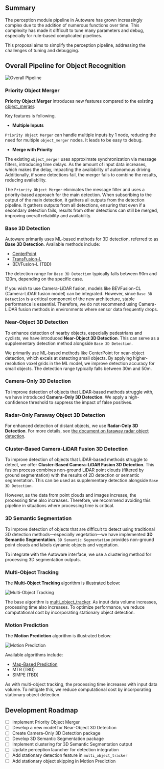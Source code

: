 ## Summary

The perception module pipeline in Autoware has grown increasingly complex due to the addition of numerous functions over time.
This complexity has made it difficult to tune many parameters and debug, especially for rule-based complicated pipelines.

This proposal aims to simplify the perception pipeline, addressing the challenges of tuning and debugging.

## Overall Pipeline for Object Recognition

![Overall Pipeline](fig/new_autoware_design.drawio.svg)

### Priority Object Merger


**Priority Object Merger** introduces new features compared to the existing [object_merger](https://github.com/autowarefoundation/autoware.universe/tree/main/perception/autoware_object_merger).

Key features is following.

- **Multiple Inputs**

`Priority Object Merger` can handle multiple inputs by 1 node, reducing the need for multiple `object_merger` nodes.
It leads to be easy to debug.

- **Merge with Priority**

The existing `object_merger` uses approximate synchronization via message filters, introducing time delays.
As the amount of input data increases, which makes the delay, impacting the availability of autonomous driving.
Additionally, if some detections fail, the merger fails to combine the results, reducing availability.

The `Priority Object Merger` eliminates the message filter and uses a priority-based approach for the main detection.
When subscribing to the output of the main detection, it gathers all outputs from the detection pipeline.
It gathers outputs from all detections, ensuring that even if a secondary detection fails, results from other detections can still be merged, improving overall reliability and availability.

### Base 3D Detection

Autoware primarily uses ML-based methods for 3D detection, referred to as **Base 3D Detection**.
Available methods include:

- [CenterPoint](https://github.com/autowarefoundation/autoware.universe/tree/main/perception/autoware_lidar_centerpoint)
- [TransFusion-L](https://github.com/autowarefoundation/autoware.universe/tree/main/perception/autoware_lidar_transfusion)
- BEVFusion-L (TBD)

The detection range for `Base 3D Detection` typically falls between 90m and 120m, depending on the specific case.

If you wish to use Camera-LiDAR fusion, models like BEVFusion-CL (Camera-LiDAR fusion model) can be integrated.
However, since `Base 3D Detection` is a critical component of the new architecture, stable performance is essential.
Therefore, we do not recommend using Camera-LiDAR fusion methods in environments where sensor data frequently drops.

### Near-Object 3D Detection

To enhance detection of nearby objects, especially pedestrians and cyclists, we have introduced **Near-Object 3D Detection**.
This can serve as a supplementary detection method alongside `Base 3D Detection`.

We primarily use ML-based methods like CenterPoint for near-object detection, which excels at detecting small objects.
By applying higher-resolution voxel grids in the ML model, we improve detection accuracy for small objects.
The detection range typically falls between 30m and 50m.

### Camera-Only 3D Detection

To improve detection of objects that LiDAR-based methods struggle with, we have introduced **Camera-Only 3D Detection**.
We apply a high-confidence threshold to suppress the impact of false positives.

### Radar-Only Faraway Object 3D Detection

For enhanced detection of distant objects, we use **Radar-Only 3D Detection**.
For more details, see [the document on faraway radar object detection](https://github.com/autowarefoundation/autoware-documentation/blob/main/docs/design/autoware-architecture/perception/reference-implementations/radar-based-3d-detector/faraway-object-detection.md).

### Cluster-Based Camera-LiDAR Fusion 3D Detection

To improve detection of objects that LiDAR-based methods struggle to detect, we offer **Cluster-Based Camera-LiDAR Fusion 3D Detection**.
This fusion process combines non-ground LiDAR point clouds (filtered by ground segmentation) with the results of 2D detection or semantic segmentation.
This can be used as supplementary detection alongside `Base 3D Detection`.

However, as the data from point clouds and images increase, the processing time also increases.
Therefore, we recommend avoiding this pipeline in situations where processing time is critical.

### 3D Semantic Segmentation

To improve detection of objects that are difficult to detect using traditional 3D detection methods—especially vegetation—we have implemented **3D Semantic Segmentation**.
`3D Semantic Segmentation` provides non-ground point clouds and labels dynamic objects and vegetation.

To integrate with the Autoware interface, we use a clustering method for processing 3D segmentation outputs.

### Multi-Object Tracking

The **Multi-Object Tracking** algorithm is illustrated below:

![Multi-Object Tracking](fig/multi_object_tracking.drawio.svg)

The base algorithm is [multi_object_tracker](https://github.com/autowarefoundation/autoware.universe/tree/main/perception/autoware_multi_object_tracker).
As input data volume increases, processing time also increases.
To optimize performance, we reduce computational cost by incorporating stationary object detection.

### Motion Prediction

The **Motion Prediction** algorithm is illustrated below:

![Motion Prediction](fig/motion_prediction.drawio.svg)

Available algorithms include:

- [Map-Based Prediction](https://github.com/autowarefoundation/autoware.universe/tree/main/perception/autoware_map_based_prediction)
- MTR (TBD)
- SIMPE (TBD)

As with multi-object tracking, the processing time increases with input data volume.
To mitigate this, we reduce computational cost by incorporating stationary object detection.

## Development Roadmap

- [ ] Implement Priority Object Merger
- [ ] Develop a new model for Near-Object 3D Detection
- [ ] Create Camera-Only 3D Detection package
- [ ] Develop 3D Semantic Segmentation package
- [ ] Implement clustering for 3D Semantic Segmentation output
- [ ] Update perception launcher for detection integration
- [ ] Add stationary detection feature in `multi_object_tracker`
- [ ] Add stationary object skipping in Motion Prediction
